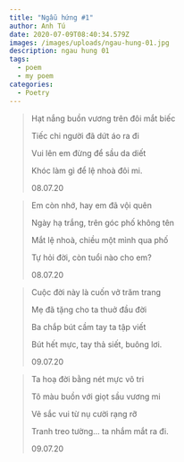 ```yaml
---
title: "Ngẫu hứng #1"
author: Anh Tú
date: 2020-07-09T08:40:34.579Z
images: /images/uploads/ngau-hung-01.jpg
description: ngau hung 01
tags:
  - poem
  - my poem
categories:
  - Poetry
---
```

> Hạt nắng buồn vương trên đôi mắt biếc
>
> Tiếc chi người đã dứt áo ra đi<!--more-->
>
> Vui lên em đừng để sầu da diết
>
> Khóc làm gì để lệ nhoà đôi mi.
>
> 08.07.20



> Em còn nhớ, hay em đã vội quên
>
> Ngày hạ trắng, trên góc phố không tên
>
> Mắt lệ nhoà, chiều một mình qua phố
>
> Tự hỏi đời, còn tuổi nào cho em?
>
> 08.07.20



> Cuộc đời này là cuốn vở trăm trang
>
> Mẹ đã tặng cho ta thuở đầu đời
>
> Ba chắp bút cầm tay ta tập viết
>
> Bút hết mực, tay thả siết, buông lơi.
>
> 09.07.20



> Ta hoạ đời bằng nét mực vô tri
>
> Tô màu buồn với giọt sầu vương mi
>
> Vẽ sắc vui từ nụ cười rạng rỡ
>
> Tranh treo tường... ta nhắm mắt ra đi.
>
> 09.07.20
